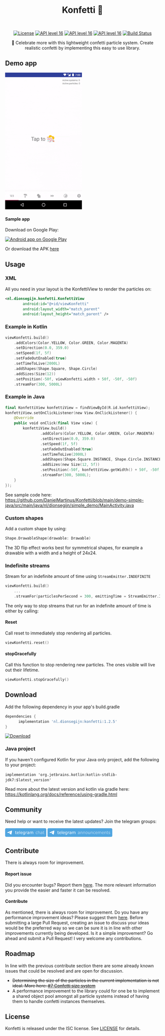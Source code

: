 

<h1 align="center">Konfetti 🎊</h1></br>

<p align="center">
    <a href="https://opensource.org/licenses/ISC"><img alt="License" src="https://img.shields.io/badge/License-ISC-yellow.svg"/></a>
    <a href="https://android-arsenal.com/api?level=16s"><img alt="API level 16" src="https://img.shields.io/badge/API-16%2B-brightgreen.svg?style=flat"/></a>
    <a href="https://github.com/KotlinBy/awesome-kotlin"><img alt="API level 16" src="https://kotlin.link/awesome-kotlin.svg"/></a>
    <a href="http://twitter.com/dionsegijn"><img alt="API level 16" src="https://img.shields.io/badge/Twitter-@dionsegijn-blue.svg?style=flat"/></a>
    <a href="https://github.com/DanielMartinus/Konfetti/actions"><img alt="Build Status" src="https://github.com/DanielMartinus/Konfetti/workflows/CI/badge.svg"/></a>
</p>

<p align="center">
    🥳 Celebrate more with this lightweight confetti particle system. Create realistic confetti by implementing this easy to use library.
<p>


## Demo app

[<img src="media/konfetti_demo.gif" width="250" />]()

#### Sample app

Download on Google Play:

<a href="https://play.google.com/store/apps/details?id=nl.dionsegijn.confettiattempt">
  <img alt="Android app on Google Play" src="https://developer.android.com/images/brand/en_app_rgb_wo_45.png" />
</a>

Or download the APK [here](https://github.com/DanielMartinus/Konfetti/releases/download/1.0/sample_app.apk)

## Usage


### XML

All you need in your layout is the KonfettiView to render the particles on:

```XML
<nl.dionsegijn.konfetti.KonfettiView
        android:id="@+id/viewKonfetti"
        android:layout_width="match_parent"
        android:layout_height="match_parent" />
```

### Example in Kotlin

```Kotlin
viewKonfetti.build()
    .addColors(Color.YELLOW, Color.GREEN, Color.MAGENTA)
    .setDirection(0.0, 359.0)
    .setSpeed(1f, 5f)
    .setFadeOutEnabled(true)
    .setTimeToLive(2000L)
    .addShapes(Shape.Square, Shape.Circle)
    .addSizes(Size(12))
    .setPosition(-50f, viewKonfetti.width + 50f, -50f, -50f)
    .streamFor(300, 5000L)
```

### Example in Java

```Kotlin
final KonfettiView konfettiView = findViewById(R.id.konfettiView);
konfettiView.setOnClickListener(new View.OnClickListener() {
    @Override
    public void onClick(final View view) {
        konfettiView.build()
                .addColors(Color.YELLOW, Color.GREEN, Color.MAGENTA)
                .setDirection(0.0, 359.0)
                .setSpeed(1f, 5f)
                .setFadeOutEnabled(true)
                .setTimeToLive(2000L)
                .addShapes(Shape.Square.INSTANCE, Shape.Circle.INSTANCE)
                .addSizes(new Size(12, 5f))
                .setPosition(-50f, konfettiView.getWidth() + 50f, -50f, -50f)
                .streamFor(300, 5000L);
    }
});
```
See sample code here: https://github.com/DanielMartinus/Konfetti/blob/main/demo-simple-java/src/main/java/nl/dionsegijn/simple_demo/MainActivity.java

### Custom shapes

Add a custom shape by using:

```Kotlin
Shape.DrawableShape(drawable: Drawable)
```

The 3D flip effect works best for symmetrical shapes, for example a drawable with a width and a height of 24x24.

### Indefinite streams

Stream for an indefinite amount of time using `StreamEmitter.INDEFINITE`

```Kotlin
viewKonfetti.build()
    ...
    .streamFor(particlesPerSecond = 300, emittingTime = StreamEmitter.INDEFINITE)
```

The only way to stop streams that run for an indefinite amount of time is either by calling:

#### Reset

Call reset to immediately stop rendering all particles.

```Kotlin
viewKonfetti.reset()
```

#### stopGracefully

Call this function to stop rendering new particles. The ones visible will live out their lifetime.

```Kotlin
viewKonfetti.stopGracefully()
```

## Download

Add the following dependency in your app's build.gradle

```groovy
dependencies {
      implementation 'nl.dionsegijn:konfetti:1.2.5'
}
```
 [ ![Download](https://api.bintray.com/packages/danielmartinus/maven/Konfetti/images/download.svg) ](https://bintray.com/danielmartinus/maven/Konfetti/_latestVersion)

### Java project

If you haven't configured Kotlin for your Java only project, add the following to your project:

`implementation 'org.jetbrains.kotlin:kotlin-stdlib-jdk7:$latest_version'`

Read more about the latest version and kotlin via gradle here: https://kotlinlang.org/docs/reference/using-gradle.html

## Community

Need help or want to receive the latest updates? Join the telegram groups:

[<img src="media/social_tg_chat.png" height=28 />](https://t.me/konfetti_chat) [<img src="media/social_tg_announcements.png" height=28 />](https://t.me/konfetti_announcements)

## Contribute

There is always room for improvement.

#### Report issue

Did you encounter bugs? Report them [here](https://github.com/DanielMartinus/Konfetti/issues). The more relevant information you provide the easier and faster it can be resolved.

#### Contribute

As mentioned, there is always room for improvement. Do you have any performance improvement ideas? Please suggest them [here](https://github.com/DanielMartinus/Konfetti/issues). Before submitting a large Pull Request, creating an issue to discuss your ideas would be the preferred way so we can be sure it is in line with other improvements currently being developed. Is it a simple improvement? Go ahead and submit a Pull Request! I very welcome any contributions.

## Roadmap

In line with the previous contribute section there are some already known issues that could be resolved and are open for discussion.

- ~~Determining the size of the particles in the current implementation is not ideal. More here: [#7 Confetti size system](https://github.com/DanielMartinus/Konfetti/issues/7)~~
- A performance improvement to the library could for one be to implement a shared object pool amongst all particle systems instead of having them to handle confetti instances themselves.

## License

Konfetti is released under the ISC license. See [LICENSE](https://github.com/DanielMartinus/Konfetti/blob/main/LICENSE) for details.
